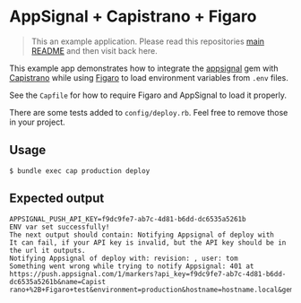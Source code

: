 # AppSignal + Capistrano + Figaro

> This an example application. Please read this repositories [main
  README](../../blob/master/README.md) and then visit back here.

This example app demonstrates how to integrate the [appsignal][appsignal-gem]
gem with [Capistrano][capistrano] while using [Figaro][figaro] to load
environment variables from `.env` files.

See the `Capfile` for how to require Figaro and AppSignal to load it properly.

There are some tests added to `config/deploy.rb`. Feel free to remove those in
your project.

## Usage

```
$ bundle exec cap production deploy
```

## Expected output

```
APPSIGNAL_PUSH_API_KEY=f9dc9fe7-ab7c-4d81-b6dd-dc6535a5261b
ENV var set successfully!
The next output should contain: Notifying Appsignal of deploy with
It can fail, if your API key is invalid, but the API key should be in the url it outputs.
Notifying Appsignal of deploy with: revision: , user: tom
Something went wrong while trying to notify Appsignal: 401 at https://push.appsignal.com/1/markers?api_key=f9dc9fe7-ab7c-4d81-b6dd-dc6535a5261b&name=Capist
rano+%2B+Figaro+test&environment=production&hostname=hostname.local&gem_version=1.3.6
```

[appsignal-gem]: https://github.com/appsignal/appsignal-ruby
[capistrano]: http://capistranorb.com/
[figaro]: https://github.com/laserlemon/figaro/
